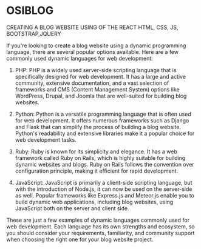 # OSIBLOG
CREATING A BLOG WEBSITE USING OF THE REACT HTML, CSS, JS, BOOTSTRAP,JQUERY


If you're looking to create a blog website using a dynamic programming language, there are several popular options available. Here are a few commonly used dynamic languages for web development:

1. PHP: PHP is a widely used server-side scripting language that is specifically designed for web development. It has a large and active community, extensive documentation, and a vast selection of frameworks and CMS (Content Management System) options like WordPress, Drupal, and Joomla that are well-suited for building blog websites.

2. Python: Python is a versatile programming language that is often used for web development. It offers numerous frameworks such as Django and Flask that can simplify the process of building a blog website. Python's readability and extensive libraries make it a popular choice for web development tasks.

3. Ruby: Ruby is known for its simplicity and elegance. It has a web framework called Ruby on Rails, which is highly suitable for building dynamic websites and blogs. Ruby on Rails follows the convention over configuration principle, making it efficient for rapid development.

4. JavaScript: JavaScript is primarily a client-side scripting language, but with the introduction of Node.js, it can now be used on the server-side as well. Popular frameworks like Express.js and Meteor.js enable you to build dynamic web applications, including blog websites, using JavaScript both on the server and client side.

These are just a few examples of dynamic languages commonly used for web development. Each language has its own strengths and ecosystem, so you should consider your requirements, familiarity, and community support when choosing the right one for your blog website project.
